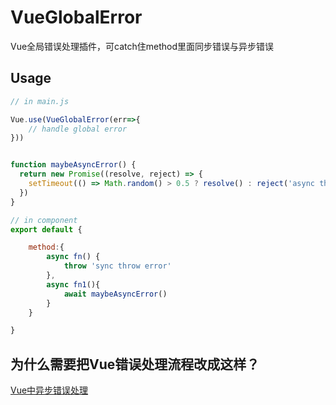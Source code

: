 # VueGlobalError
Vue全局错误处理插件，可catch住method里面同步错误与异步错误

## Usage

```javascript
// in main.js

Vue.use(VueGlobalError(err=>{
	// handle global error
}))

```

```javascript

function maybeAsyncError() {
  return new Promise((resolve, reject) => {
    setTimeout(() => Math.random() > 0.5 ? resolve() : reject('async throw error'), 100)
  })
}

// in component
export default {

	method:{
		async fn() {
			throw 'sync throw error'
		},
		async fn1(){
			await maybeAsyncError()
		}
	}

}

```

## 为什么需要把Vue错误处理流程改成这样？
[Vue中异步错误处理](http://www.ccc5.cc/2213.html "Vue中异步错误处理")

